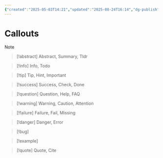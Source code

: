 ```yaml
---
{"created":"2025-05-03T14:21","updated":"2025-08-24T16:14","dg-publish":true,"noteIcon":"log","dg-path":"Create/Callout examples - Markdown.md","permalink":"/create/callout-examples-markdown/","dgPassFrontmatter":true}
---
```



# Callouts
> [!note]

> [!abstract] Abstract, Summary, Tldr

> [!info] Info, Todo

> [!tip] Tip, Hint, Important

> [!success] Success, Check, Done

> [!question] Question, Help, FAQ

> [!warning] Warning, Caution, Attention

> [!failure] Failure, Fail, Missing

> [!danger] Danger, Error

> [!bug]

> [!example]

> [!quote] Quote, Cite

